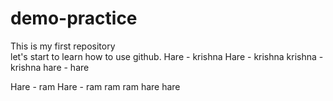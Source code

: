 # demo-practice
This is my first repository
<br>
let's start to learn how to use github.
Hare - krishna
Hare - krishna
krishna - krishna 
hare - hare 

Hare - ram 
Hare - ram
ram ram 
hare hare 